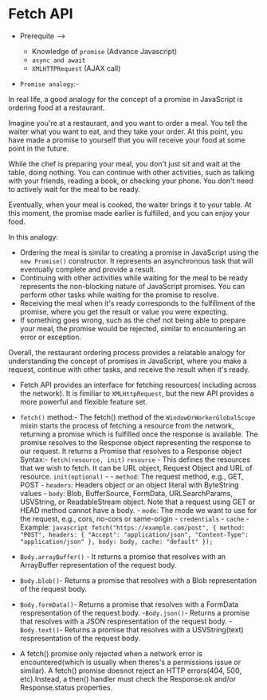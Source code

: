 # Fetch API

- Prerequite -->

  - Knowledge of `promise` (Advance Javascript)
  - `async and await`
  - `XMLHTTPRequest` (AJAX call)

- `Promise analogy`:-

In real life, a good analogy for the concept of a promise in JavaScript is ordering food at a restaurant.

Imagine you're at a restaurant, and you want to order a meal. You tell the waiter what you want to eat, and they take your order. At this point, you have made a promise to yourself that you will receive your food at some point in the future.

While the chef is preparing your meal, you don't just sit and wait at the table, doing nothing. You can continue with other activities, such as talking with your friends, reading a book, or checking your phone. You don't need to actively wait for the meal to be ready.

Eventually, when your meal is cooked, the waiter brings it to your table. At this moment, the promise made earlier is fulfilled, and you can enjoy your food.

In this analogy:

- Ordering the meal is similar to creating a promise in JavaScript using the `new Promise()` constructor. It represents an asynchronous task that will eventually complete and provide a result.
- Continuing with other activities while waiting for the meal to be ready represents the non-blocking nature of JavaScript promises. You can perform other tasks while waiting for the promise to resolve.
- Receiving the meal when it's ready corresponds to the fulfillment of the promise, where you get the result or value you were expecting.
- If something goes wrong, such as the chef not being able to prepare your meal, the promise would be rejected, similar to encountering an error or exception.

Overall, the restaurant ordering process provides a relatable analogy for understanding the concept of promises in JavaScript, where you make a request, continue with other tasks, and receive the result when it's ready.

- Fetch API provides an interface for fetching resources( including across the network). It is fimiliar to `XMLHttpRequest`, but the new API provides a more powerful and flexible feature set.

- `fetch()` method:- The fetch() method of the `WindowOrWorkerGlobalScope` mixin starts the process of fetching a resource from the network, returning a promise which is fulfilled once the response is available. The promise resolves to the Response object representing the response to our request.
  It returns a Promise that resolves to a Response object
  Syntax:- `fetch(resource, init)`
  `resource` - This defines the resources that we wish to fetch. It can be URL object, Request Object and URL of resource.
  `init(optional)` - - `method`: The request method, e.g., GET, POST - `headers`: Headers object or an object literal with ByteString values - `body`: Blob, BufferSource, FormData, URLSearchParams, USVString, or ReadableStream object. Note that a request using GET or HEAD method cannot have a body. - `mode`: The mode we want to use for the request, e.g., cors, no-cors or same-origin - `credentials` - `cache` - Example:
  `javascript
    fetch("https://example.com/post", {
        method: "POST",
        headers: {
            "Accept": "application/json",
            "Content-Type": "application/json"
        },
        body: body,
        cache: "default"
    });
    `
- `Body.arrayBuffer()` - It returns a promise that resolves with an ArrayBuffer representation of the request body.
- `Body.blob()`- Returns a promise that resolves with a Blob representation of the request body.
- `Body.formData()`- Returns a promise that resolves with a FormData respresentation of the request body. -`Body.json()`- Returns a promise that resolves with a JSON respresentation of the request body. -`Body.text()`- Returns a promise that resolves with a USVString(text) respresentation of the request body.

- A fetch() promise only rejected when a network error is encountered(which is usually when theres's a permissions issue or similar). A fetch() promise doesnot reject an HTTP errors(404, 500, etc).Instead, a then() handler must check the Response.ok and/or Response.status properties.
